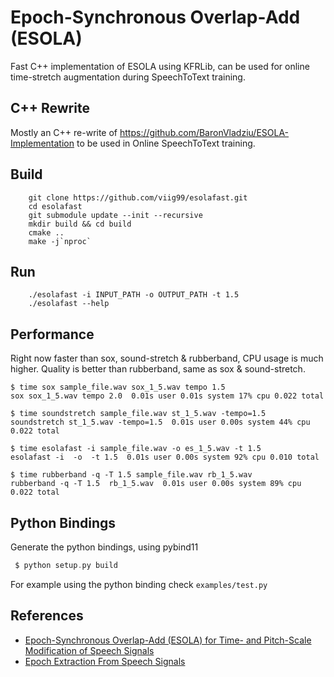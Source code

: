 # Epoch-Synchronous Overlap-Add (ESOLA) 
Fast C++ implementation of ESOLA using KFRLib, can be used for online time-stretch augmentation during SpeechToText training.

## C++ Rewrite
Mostly an C++ re-write of https://github.com/BaronVladziu/ESOLA-Implementation to be used in Online SpeechToText training.

## Build
```$xslt
    git clone https://github.com/viig99/esolafast.git
    cd esolafast
    git submodule update --init --recursive
    mkdir build && cd build
    cmake ..
    make -j`nproc`
```

## Run
```$xslt
    ./esolafast -i INPUT_PATH -o OUTPUT_PATH -t 1.5
    ./esolafast --help
```

## Performance
Right now faster than sox, sound-stretch & rubberband, CPU usage is much higher. Quality is better than rubberband, same as sox & sound-stretch.
```$xslt
$ time sox sample_file.wav sox_1_5.wav tempo 1.5
sox sox_1_5.wav tempo 2.0  0.01s user 0.01s system 17% cpu 0.022 total

$ time soundstretch sample_file.wav st_1_5.wav -tempo=1.5
soundstretch st_1_5.wav -tempo=1.5  0.01s user 0.00s system 44% cpu 0.022 total

$ time esolafast -i sample_file.wav -o es_1_5.wav -t 1.5
esolafast -i  -o  -t 1.5  0.01s user 0.00s system 92% cpu 0.010 total

$ time rubberband -q -T 1.5 sample_file.wav rb_1_5.wav
rubberband -q -T 1.5  rb_1_5.wav  0.01s user 0.00s system 89% cpu 0.022 total
```

## Python Bindings
Generate the python bindings, using pybind11
```asm
 $ python setup.py build
```

For example using the python binding check `examples/test.py`

## References
* [Epoch-Synchronous Overlap-Add (ESOLA) for Time- and Pitch-Scale Modification of Speech Signals
](https://arxiv.org/abs/1801.06492)
* [Epoch Extraction From Speech Signals](https://citeseerx.ist.psu.edu/viewdoc/download;jsessionid=6D94C490DA889017DE4362D322E1A23C?doi=10.1.1.586.7214&rep=rep1&type=pdf)